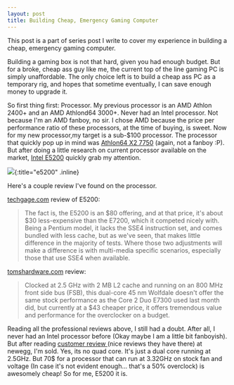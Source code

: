 ```yaml
---
layout: post
title: Building Cheap, Emergency Gaming Computer
---
```

This post is a part of series post I write to cover my experience in building
a cheap, emergency gaming computer.

Building a gaming box is not that hard, given you had enough budget. But for a
broke, cheap ass guy like me, the current top of the line gaming PC is simply
unaffordable. The only choice left is to build a cheap ass PC as a
temporary rig, and hopes that sometime eventually, I can save enough money to
upgrade it.

So first thing first: Processor. My previous processor is an AMD Athlon 2400+
and an AMD Athlond64 3000+. Never had an Intel processor. Not because I'm an
AMD fanboy, no sir. I chose AMD because the price per performance ratio of
these processors, at the time of buying, is sweet. Now for my new
processor,my target is a sub-$100 processor. The processor that quickly pop up
in mind was [Athlon64 X2 7750][7] (again, not a fanboy :P). But after doing a
little research on current processor available on the market, [Intel E5200][8]
quickly grab my attention.

   [7]: http://www.newegg.com/Product/Product.aspx?Item=N82E16819103300&Tpk=Athlon64%20X2%207750 (NewEgg Spec)
   [8]: http://www.newegg.com/Product/Product.aspx?Item=N82E16819116072 (NewEgg Specification)

![][9]{:title="e5200" .inline}

   [9]: http://docs.google.com/File?id=dgk6cm8n_10fm9d6kc3_b

Here's a couple review I've found on the processor.

[techgage.com][10] review of E5200:

   [10]: http://techgage.com/article/intel_pentium_dual-core_e5200/

> The fact is, the E5200 is an $80 offering, and at that price, it's about $30 less-expensive than the E7200, which it competed nicely with. Being a Pentium model, it lacks the SSE4 instruction set, and comes bundled with less cache, but as we've seen, that makes little difference in the majority of tests. Where those two adjustments will make a difference is with multi-media specific scenarios, especially those that use SSE4 when available.

[tomshardware.com][11] review:

   [11]: http://www.tomshardware.com/reviews/overclock-e5200-radeon,2144-2.html

> Clocked at 2.5 GHz with 2 MB L2 cache and running on an 800 MHz front side bus (FSB), this dual-core 45 nm Wolfdale doesn't offer the same stock performance as the Core 2 Duo E7300 used last month did, but currently at a $43 cheaper price, it offers tremendous value and performance for the overclocker on a budget.

Reading all the professional reviews above, I still had a doubt. After all, I
never had an Intel processor before (Okay maybe I am a little bit fanboyish).
But after reading [customer review ][12](nice reviews they have there) at
newegg, I'm sold. Yes, its no quad core. It's just a dual core running at
2.5GHz. But 70$ for a processor that can run at 3.32GHz on stock fan and
voltage (In case it's not evident enough... that's a 50% overclock) is
awesomely cheap! So for me, E5200 it is.  

   [12]: http://www.newegg.com/Product/ProductReview.aspx?Item=N82E16819116072

